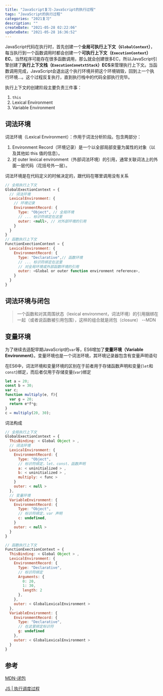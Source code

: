 ```yaml
---
title: "JavaScript复习-JavaScript的执行过程"
tags: "JavaScript的执行过程"
categories: "2021复习"
description: ""
createDate: "2021-05-28 02:22:06"
updateDate: "2021-05-28 16:36:52"
---
```



JavaScript代码在执行时，首先创建一个**全局可执行上下文（`GlobalContext`）**，每当执行到一个函数调用时都会创建一个**可执行上下文（`ExecutionContext`）EC**。当然程序可能存在很多函数调用，那么就会创建很多EC，所以JavaScript引擎创建了**执行上下文栈（`ExecutionConetxtStack`）ECS**来管理执行上下文。当函数调用完成，JavaScript会退出这个执行环境并把这个环境销毁，回到上一个执行环境...。这个过程反复执行，直到执行栈中的代码全部执行完毕。

执行上下文的创建阶段主要负责三件事：

1. `this`
2. Lexical Environment
3. Variable Environment

## 词法环境

词法环境（Lexical Environment）：作用于词法分析阶段。包含两部分：

1. Environment Record（环境记录）是一个以全部局部变量为属性的对象（以及其他如 this 值的信息）。
2. 对 outer lexical environment（外部词法环境）的引用，通常关联词法上的外面一层代码（花括号外一层）。

词法环境是在代码定义的时候决定的，跟代码在哪⾥调⽤没有关系

``` js
// 全局执⾏上下⽂
GlobalExectionContext = {
  // 词法环境
  LexicalEnvironment: {
    // 环境记录
    EnvironmentRecord: {
      Type: "Object", // 全局环境
      // ... 标识符绑定在这⾥
      outer: <null>, // 对外部环境的引⽤
    }
  }
}
// 函数执⾏上下⽂
FunctionExectionContext = {
  LexicalEnvironment: {
    EnvironmentRecord: {
      Type: "Declarative",// 函数环境
      // ... 标识符绑定在这⾥
      // 对全局环境或外部函数环境的引⽤
      outer: <Global or outer function environment reference>,
    }
  }
}
```

## 词法环境与闭包

> 一个函数和对其周围状态（lexical environment，词法环境）的引用捆绑在一起（或者说函数被引用包围），这样的组合就是闭包（closure） --MDN

## 变量环境

为了继续去适配早期JavaScript的`var`等，ES6增加了**变量环境（Variable Environment）**。变量环境也是一个词法环境，其环境记录器包含有变量声明语句

在ES6中，词法环境和变量环境的区别在于前者用于存储函数声明和变量(`let`和`const`)绑定，而后者仅用于存储变量(`var`)绑定

``` js
let a = 20;
const b = 30;
var c;
function multiply(e, f){
  var g = 20;
  return e*f*g;
}
c = multiply(20, 30);
```

词法构成

``` js
// 全局执⾏上下⽂
GlobalExectionContext = {
  ThisBinding: < Global Object > ,
  // 词法环境
  LexicalEnvironment: {
    EnvironmentRecord: {
      Type: "Object",
      // 标识符绑定，let、const、函数声明
      a: < uninitialized > ,
      b: < uninitialized > ,
      multiply: < func >
    }
    outer: < null >
  },
  // 变量环境
  VariableEnvironment: {
    EnvironmentRecord: {
      Type: "Object",
      // 标识符绑定，var 声明
      c: undefined,
    }
    outer: < null >
  }
}

// 函数执⾏上下⽂
FunctionExectionContext = {
  ThisBinding: < Global Object > ,
  LexicalEnvironment: {
    EnvironmentRecord: {
      Type: "Declarative",
      // 标识符绑定
      Arguments: {
        0: 20,
        1: 30,
        length: 2
      },
    },
    outer: < GlobalLexicalEnvironment >
  },
  VariableEnvironment: {
    EnvironmentRecord: {
      Type: "Declarative",
      // 在这⾥绑定标识符
      g: undefined
    },
    outer: < GlobalLexicalEnvironment >
  }
}

```

## 参考

[MDN-闭包](https://developer.mozilla.org/zh-CN/docs/Web/JavaScript/Closures)

[JS | 执行调度过程](https://hondrytravis.github.io/docs/typescript/javascript_workflow/)